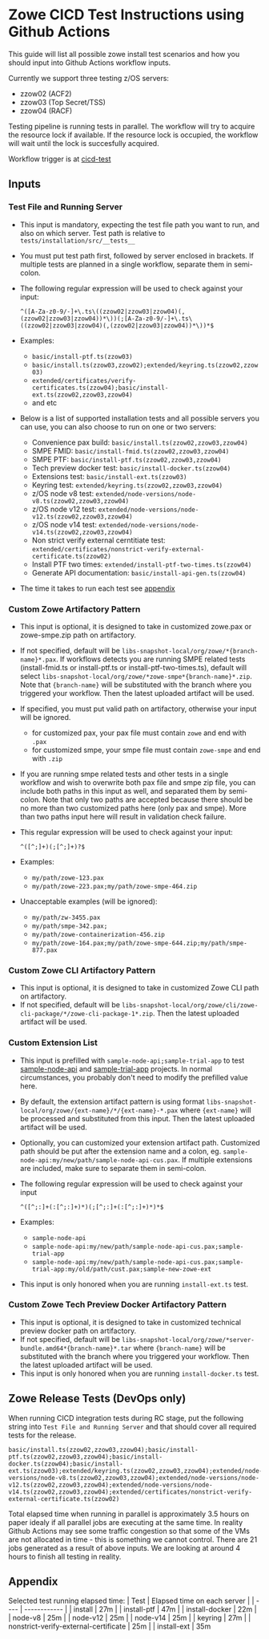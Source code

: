 # Zowe CICD Test Instructions using Github Actions

This guide will list all possible zowe install test scenarios and how you should input into Github Actions workflow inputs.  

Currently we support three testing z/OS servers:

- zzow02 (ACF2)
- zzow03 (Top Secret/TSS)
- zzow04 (RACF)

Testing pipeline is running tests in parallel. The workflow will try to acquire the resource lock if available. If the resource lock is occupied, the workflow will wait until the lock is succesfully acquired.

Workflow trigger is at [cicd-test](https://github.com/zowe/zowe-install-packaging/actions/workflows/cicd-test.yml)

## Inputs

### Test File and Running Server

- This input is mandatory, expecting the test file path you want to run, and also on which server. Test path is relative to `tests/installation/src/__tests__`  
- You must put test path first, followed by server enclosed in brackets. If multiple tests are planned in a single workflow, separate them in semi-colon.  
- The following regular expression will be used to check against your input:

  ```
  ^([A-Za-z0-9/-]+\.ts\((zzow02|zzow03|zzow04)(,(zzow02|zzow03|zzow04))*\))(;[A-Za-z0-9/-]+\.ts\((zzow02|zzow03|zzow04)(,(zzow02|zzow03|zzow04))*\))*$
  ```

- Examples:
  - `basic/install-ptf.ts(zzow03)`
  - `basic/install.ts(zzow03,zzow02);extended/keyring.ts(zzow02,zzow03)`
  - `extended/certificates/verify-certificates.ts(zzow04);basic/install-ext.ts(zzow02,zzow03,zzow04)`
  - and etc

- Below is a list of supported installation tests and all possible servers you can use, you can also choose to run on one or two servers:  
  - Convenience pax build: `basic/install.ts(zzow02,zzow03,zzow04)`
  - SMPE FMID: `basic/install-fmid.ts(zzow02,zzow03,zzow04)`
  - SMPE PTF: `basic/install-ptf.ts(zzow02,zzow03,zzow04)`
  - Tech preview docker test: `basic/install-docker.ts(zzow04)`
  - Extensions test: `basic/install-ext.ts(zzow03)`
  - Keyring test: `extended/keyring.ts(zzow02,zzow03,zzow04)`
  - z/OS node v8 test: `extended/node-versions/node-v8.ts(zzow02,zzow03,zzow04)`
  - z/OS node v12 test: `extended/node-versions/node-v12.ts(zzow02,zzow03,zzow04)`
  - z/OS node v14 test: `extended/node-versions/node-v14.ts(zzow02,zzow03,zzow04)`
  - Non strict verify external cerntitiate test: `extended/certificates/nonstrict-verify-external-certificate.ts(zzow02)`
  - Install PTF two times: `extended/install-ptf-two-times.ts(zzow04)`
  - Generate API documentation: `basic/install-api-gen.ts(zzow04)`
- The time it takes to run each test see [appendix](#appendix)

### Custom Zowe Artifactory Pattern

- This input is optional, it is designed to take in customized zowe.pax or zowe-smpe.zip path on artifactory.  
- If not specified, default will be `libs-snapshot-local/org/zowe/*{branch-name}*.pax`. If workflows detects you are running SMPE related tests (install-fmid.ts or install-ptf.ts or install-ptf-two-times.ts), default will select `libs-snapshot-local/org/zowe/*zowe-smpe*{branch-name}*.zip`. Note that `{branch-name}` will be substituted with the branch where you triggered your workflow. Then the latest uploaded artifact will be used.  
- If specified, you must put valid path on artifactory, otherwise your input will be ignored.
  - for customized pax, your pax file must contain `zowe` and end with `.pax`
  - for customized smpe, your smpe file must contain `zowe-smpe` and end with `.zip`
- If you are running smpe related tests and other tests in a single workflow and wish to overwrite both pax file and smpe zip file, you can include both paths in this input as well, and separated them by semi-colon. Note that only two paths are accepted because there should be no more than two customized paths here (only pax and smpe). More than two paths input here will result in validation check failure.  
- This regular expression will be used to check against your input:

  ```
  ^([^;]+)(;[^;]+)?$
  ```

- Examples:
  - `my/path/zowe-123.pax`
  - `my/path/zowe-223.pax;my/path/zowe-smpe-464.zip`
- Unacceptable examples (will be ignored):
  - `my/path/zw-3455.pax`
  - `my/path/smpe-342.pax;`
  - `my/path/zowe-containerization-456.zip`
  - `my/path/zowe-164.pax;my/path/zowe-smpe-644.zip;my/path/smpe-877.pax`

### Custom Zowe CLI Artifactory Pattern

- This input is optional, it is designed to take in customized Zowe CLI path on artifactory.  
- If not specified, default will be `libs-snapshot-local/org/zowe/cli/zowe-cli-package/*/zowe-cli-package-1*.zip`. Then the latest uploaded artifact will be used.

### Custom Extension List

- This input is prefilled with `sample-node-api;sample-trial-app` to test [sample-node-api](https://github.com/zowe/sample-node-api) and [sample-trial-app](https://github.com/zowe/sample-trial-app) projects. In normal circumstances, you probably don't need to modify the prefilled value here.
- By default, the extension artifact pattern is using format `libs-snapshot-local/org/zowe/{ext-name}/*/{ext-name}-*.pax` where `{ext-name}` will be processed and substituted from this input. Then the latest uploaded artifact will be used.
- Optionally, you can customized your extension artifact path. Customized path should be put after the extension name and a colon, eg. `sample-node-api:my/new/path/sample-node-api-cus.pax`. If multiple extensions are included, make sure to separate them in semi-colon.
- The following regular expression will be used to check against your input

  ```
  ^([^;:]+(:[^;:]+)*)(;[^;:]+(:[^;:]+)*)*$
  ```

- Examples:
  - `sample-node-api`
  - `sample-node-api:my/new/path/sample-node-api-cus.pax;sample-trial-app`
  - `sample-node-api:my/new/path/sample-node-api-cus.pax;sample-trial-app:my/old/path/cust.pax;sample-new-zowe-ext`
- This input is only honored when you are running `install-ext.ts` test.

### Custom Zowe Tech Preview Docker Artifactory Pattern

- This input is optional, it is designed to take in customized technical preview docker path on artifactory.   
- If not specified, default will be `libs-snapshot-local/org/zowe/*server-bundle.amd64*{branch-name}*.tar` where `{branch-name}` will be substituted with the branch where you triggered your workflow. Then the latest uploaded artifact will be used.  
- This input is only honored when you are running `install-docker.ts` test.  

## Zowe Release Tests (DevOps only)

When running CICD integration tests during RC stage, put the following string into `Test File and Running Server` and that should cover all required tests for the release.

```
basic/install.ts(zzow02,zzow03,zzow04);basic/install-ptf.ts(zzow02,zzow03,zzow04);basic/install-docker.ts(zzow04);basic/install-ext.ts(zzow03);extended/keyring.ts(zzow02,zzow03,zzow04);extended/node-versions/node-v8.ts(zzow02,zzow03,zzow04);extended/node-versions/node-v12.ts(zzow02,zzow03,zzow04);extended/node-versions/node-v14.ts(zzow02,zzow03,zzow04);extended/certificates/nonstrict-verify-external-certificate.ts(zzow02)
```

Total elapsed time when running in parallel is approximately 3.5 hours on paper idealy if all parallel jobs are executing at the same time. In reality Github Actions may see some traffic congestion so that some of the VMs are not allocated in time - this is something we cannot control. There are 21 jobs generated as a result of above inputs. We are looking at around 4 hours to finish all testing in reality.

## Appendix

Selected test running elapsed time:
| Test | Elapsed time on each server |
| ---- | ------------ |
| install | 27m |
| install-ptf | 47m |
| install-docker | 22m |
| node-v8 | 25m |
| node-v12 | 25m |
| node-v14 | 25m |
| keyring | 27m |
| nonstrict-verify-external-certificate | 25m |
| install-ext | 35m
